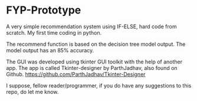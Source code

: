 # FYP-Prototype
A very simple recommendation system using IF-ELSE, hard code from scratch. My first time coding in python. 

The recommend function is based on the decision tree model output. The model output has an 85% accuracy. 

The GUI was developed using tkinter GUI toolkit with the help of another app. The app is called Tkinter-designer by ParthJadhav, also found on Github. 
https://github.com/ParthJadhav/Tkinter-Designer

I suppose, fellow reader/programmer, if you do have any suggestions to this repo, do let me know.
